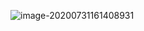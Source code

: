 ![image-20200731161408931](C:\Users\12031\AppData\Roaming\Typora\typora-user-images\image-20200731161408931.png)

